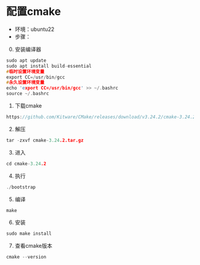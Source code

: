# 配置cmake
- 环境：ubuntu22
- 步骤：
0. 安装编译器
```C
sudo apt update
sudo apt install build-essential
#临时设置环境变量
export CC=/usr/bin/gcc
#永久设置环境变量
echo 'export CC=/usr/bin/gcc' >> ~/.bashrc
source ~/.bashrc
```
1. 下载cmake
```C
https://github.com/Kitware/CMake/releases/download/v3.24.2/cmake-3.24.2.tar.gz
```
2. 解压
```C
tar -zxvf cmake-3.24.2.tar.gz
```
3. 进入
```C
cd cmake-3.24.2
```
4. 执行
```C
./bootstrap
```
5. 编译
```C
make
```
6. 安装
```C
sudo make install
```
7. 查看cmake版本
```C
cmake --version
```
